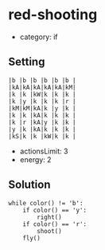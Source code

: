# red-shooting
- category: if

## Setting

```
|b |b |b |b |b |b |
|kA|kA|kA|kA|kA|kM|
|k |k |kW|k |k |k |
|k |y |k |k |k |r |
|kM|kM|kA|k |y |k |
|k |k |kA|k |k |k |
|k |r |kA|y |k |k |
|y |k |kA|k |k |k |
|kS|k |k |kW|k |k |
```

- actionsLimit: 3
- energy: 2

## Solution

```
while color() != 'b':
    if color() == 'y':
        right()
    if color() == 'r':
        shoot()
    fly()
```
